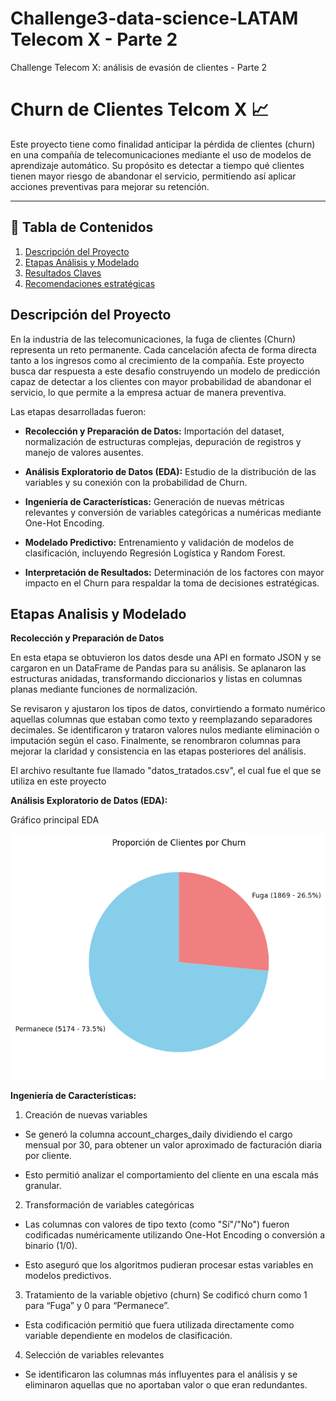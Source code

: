 # Challenge3-data-science-LATAM Telecom X - Parte 2
Challenge Telecom X: análisis de evasión de clientes - Parte 2

# Churn de Clientes Telcom X 📈

Este proyecto tiene como finalidad anticipar la pérdida de clientes (churn) en una compañía de telecomunicaciones mediante el uso de modelos de aprendizaje automático. Su propósito es detectar a tiempo qué clientes tienen mayor riesgo de abandonar el servicio, permitiendo así aplicar acciones preventivas para mejorar su retención.

---


## 📄 Tabla de Contenidos

1.  [Descripción del Proyecto](#-descripción-del-proyecto)
2.  [Etapas Análisis y Modelado](#-análisis-y-modelado)
3.  [Resultados Claves](#-resultados-clave)
4.  [Recomendaciones estratégicas](#-reconedaciones-estrategicas)


## Descripción del Proyecto

En la industria de las telecomunicaciones, la fuga de clientes (Churn) representa un reto permanente. Cada cancelación afecta de forma directa tanto a los ingresos como al crecimiento de la compañía. Este proyecto busca dar respuesta a este desafío construyendo un modelo de predicción capaz de detectar a los clientes con mayor probabilidad de abandonar el servicio, lo que permite a la empresa actuar de manera preventiva.

Las etapas desarrolladas fueron:

* **Recolección y Preparación de Datos:** Importación del dataset, normalización de estructuras complejas, depuración de registros y manejo de valores ausentes.

* **Análisis Exploratorio de Datos (EDA):** Estudio de la distribución de las variables y su conexión con la probabilidad de Churn.

* **Ingeniería de Características:** Generación de nuevas métricas relevantes y conversión de variables categóricas a numéricas mediante One-Hot Encoding.

* **Modelado Predictivo:** Entrenamiento y validación de modelos de clasificación, incluyendo Regresión Logística y Random Forest.

* **Interpretación de Resultados:** Determinación de los factores con mayor impacto en el Churn para respaldar la toma de decisiones estratégicas.


## Etapas Analisis y Modelado



 **Recolección y Preparación de Datos**

En esta etapa se obtuvieron los datos desde una API en formato JSON y se cargaron en un DataFrame de Pandas para su análisis. Se aplanaron las estructuras anidadas, transformando diccionarios y listas en columnas planas mediante funciones de normalización. 

Se revisaron y ajustaron los tipos de datos, convirtiendo a formato numérico aquellas columnas que estaban como texto y reemplazando separadores decimales. Se identificaron y trataron valores nulos mediante eliminación o imputación según el caso. Finalmente, se renombraron columnas para mejorar la claridad y consistencia en las etapas posteriores del análisis.

El archivo resultante fue llamado "datos_tratados.csv", el cual fue el que se utiliza en este proyecto

 **Análisis Exploratorio de Datos (EDA):**

Gráfico principal EDA

![Proporción de clientes por Churn](imagenes/churn_pie.png)

 **Ingeniería de Características:**

1.  Creación de nuevas variables

* Se generó la columna account_charges_daily dividiendo el cargo mensual por 30, para obtener un valor aproximado de facturación diaria por cliente.

* Esto permitió analizar el comportamiento del cliente en una escala más granular.

2.  Transformación de variables categóricas

 * Las columnas con valores de tipo texto (como "Sí"/"No") fueron codificadas numéricamente utilizando One-Hot Encoding o conversión a binario (1/0).

* Esto aseguró que los algoritmos pudieran procesar estas variables en modelos predictivos.

3.  Tratamiento de la variable objetivo (churn)
Se codificó churn como 1 para “Fuga” y 0 para “Permanece”.

* Esta codificación permitió que fuera utilizada directamente como variable dependiente en modelos de clasificación.

4.  Selección de variables relevantes

* Se identificaron las columnas más influyentes para el análisis y se eliminaron aquellas que no aportaban valor o que eran redundantes.